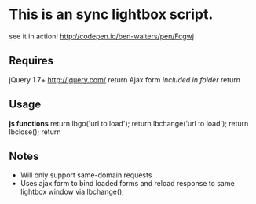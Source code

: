 # This is an sync lightbox script.

see it in action! http://codepen.io/ben-walters/pen/Fcgwj

## Requires
jQuery 1.7+ http://jquery.com/  return
Ajax form   *included in folder*  return

## Usage
**js functions**  return
lbgo('url to load');  return
lbchange('url to load');  return
lbclose();  return

## Notes
* Will only support same-domain requests
* Uses ajax form to bind loaded forms and reload response to same lightbox window via lbchange();
